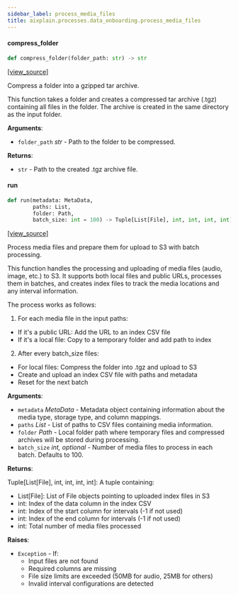 ```yaml
---
sidebar_label: process_media_files
title: aixplain.processes.data_onboarding.process_media_files
---
```


#### compress\_folder

```python
def compress_folder(folder_path: str) -> str
```

[[view_source]](https://github.com/aixplain/aiXplain/blob/main/aixplain/processes/data_onboarding/process_media_files.py#L25)

Compress a folder into a gzipped tar archive.

This function takes a folder and creates a compressed tar archive (.tgz)
containing all files in the folder. The archive is created in the same
directory as the input folder.

**Arguments**:

- `folder_path` _str_ - Path to the folder to be compressed.
  

**Returns**:

- `str` - Path to the created .tgz archive file.

#### run

```python
def run(metadata: MetaData,
        paths: List,
        folder: Path,
        batch_size: int = 100) -> Tuple[List[File], int, int, int, int]
```

[[view_source]](https://github.com/aixplain/aiXplain/blob/main/aixplain/processes/data_onboarding/process_media_files.py#L44)

Process media files and prepare them for upload to S3 with batch processing.

This function handles the processing and uploading of media files (audio, image, etc.)
to S3. It supports both local files and public URLs, processes them in batches,
and creates index files to track the media locations and any interval information.

The process works as follows:
1. For each media file in the input paths:
- If it&#x27;s a public URL: Add the URL to an index CSV file
- If it&#x27;s a local file: Copy to a temporary folder and add path to index
2. After every batch_size files:
- For local files: Compress the folder into .tgz and upload to S3
- Create and upload an index CSV file with paths and metadata
- Reset for the next batch

**Arguments**:

- `metadata` _MetaData_ - Metadata object containing information about the media type,
  storage type, and column mappings.
- `paths` _List_ - List of paths to CSV files containing media information.
- `folder` _Path_ - Local folder path where temporary files and compressed archives
  will be stored during processing.
- `batch_size` _int, optional_ - Number of media files to process in each batch.
  Defaults to 100.
  

**Returns**:

  Tuple[List[File], int, int, int, int]: A tuple containing:
  - List[File]: List of File objects pointing to uploaded index files in S3
  - int: Index of the data column in the index CSV
  - int: Index of the start column for intervals (-1 if not used)
  - int: Index of the end column for intervals (-1 if not used)
  - int: Total number of media files processed
  

**Raises**:

- `Exception` - If:
  - Input files are not found
  - Required columns are missing
  - File size limits are exceeded (50MB for audio, 25MB for others)
  - Invalid interval configurations are detected

